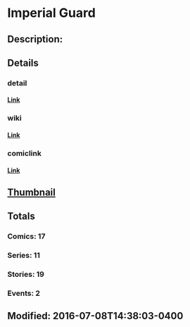 # Imperial Guard
## Description: 
## Details
### detail
#### [Link](http://marvel.com/comics/characters/1009363/imperial_guard?utm_campaign=apiRef&utm_source=225578a89fc76f3d20fbffda5d17a88d)
### wiki
#### [Link](http://marvel.com/universe/Imperial_Guard?utm_campaign=apiRef&utm_source=225578a89fc76f3d20fbffda5d17a88d)
### comiclink
#### [Link](http://marvel.com/comics/characters/1009363/imperial_guard?utm_campaign=apiRef&utm_source=225578a89fc76f3d20fbffda5d17a88d)
## [Thumbnail](http://i.annihil.us/u/prod/marvel/i/mg/6/30/539a0286b06bf.jpg)
## Totals
### Comics: 17
### Series: 11
### Stories: 19
### Events: 2
## Modified: 2016-07-08T14:38:03-0400